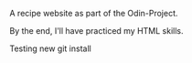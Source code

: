 A recipe website as part of the Odin-Project.

By the end, I'll have practiced my HTML skills.

Testing new git install